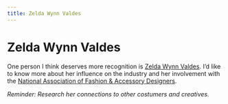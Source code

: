```yaml
---
title: Zelda Wynn Valdes
---
```


# Zelda Wynn Valdes

One person I think deserves more recognition is [Zelda Wynn Valdes](https://en.m.wikipedia.org/wiki/Zelda_Wynn_Valdes). I’d like to know more about her influence on the industry and her involvement with the [National Association of Fashion & Accessory Designers](https://library.syracuse.edu/digital/guides/n/nat_assoc_fash_acc.htm). 

_Reminder: Research her connections to other costumers and creatives._

